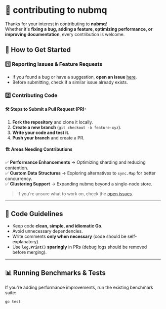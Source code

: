 # 🚀 contributing to nubmq

Thanks for your interest in contributing to **nubmq**!  
Whether it's **fixing a bug, adding a feature, optimizing performance, or improving documentation**, every contribution is welcome.  

## 📌 How to Get Started

### **1️⃣ Reporting Issues & Feature Requests**
- If you found a bug or have a suggestion, **open an issue** [here](https://github.com/nubskr/nubmq/issues).
- Before submitting, check if a similar issue already exists.

### **2️⃣ Contributing Code**
#### 🛠 **Steps to Submit a Pull Request (PR)**:
1. **Fork the repository** and clone it locally.
2. **Create a new branch** (`git checkout -b feature-xyz`).
3. **Write your code and test it.**
4. **Push your branch** and create a PR.

#### 🏗 **Areas Needing Contributions**
✅ **Performance Enhancements** → Optimizing sharding and reducing contention.  
✅ **Custom Data Structures** → Exploring alternatives to `sync.Map` for better concurrency.  
✅ **Clustering Support** → Expanding nubmq beyond a single-node store.  

> If you're unsure what to work on, check the [open issues](https://github.com/nubskr/nubmq/issues).

---

## 📜 Code Guidelines
- Keep code **clean, simple, and idiomatic Go**.
- Avoid unnecessary dependencies.
- Write comments **only when necessary** (code should be self-explanatory).
- Use **`log.Print()` sparingly** in PRs (debug logs should be removed before merging).

---

## 📊 Running Benchmarks & Tests
If you're adding performance improvements, run the existing benchmark suite:

```sh
go test
```
